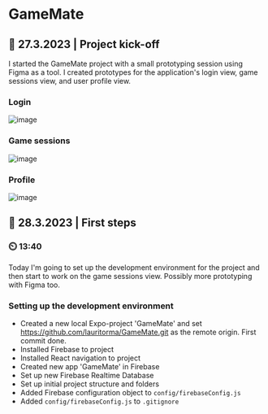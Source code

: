 # GameMate

## :date: 27.3.2023 | Project kick-off

I started the GameMate project with a small prototyping session using Figma as a tool. I created prototypes for the application's login view, game sessions view, and user profile view.
  
### Login   
![image](https://user-images.githubusercontent.com/90974678/228212631-75fd22a6-8e3c-49da-b4bb-e3b9e8e57af0.png)  
  
### Game sessions    
![image](https://user-images.githubusercontent.com/90974678/228212706-429abb0d-ce2f-4564-9f4a-42013833efd2.png)  
  
### Profile    
![image](https://user-images.githubusercontent.com/90974678/228212749-f3e86b07-f770-46e4-a330-45dd86e502ba.png)  
  
## :date: 28.3.2023 | First steps

### :timer_clock: 13:40  

Today I'm going to set up the development environment for the project and then start to work on the game sessions view. Possibly more prototyping with Figma too.
  
### Setting up the development environment  
  
* Created a new local Expo-project 'GameMate' and set https://github.com/lauritorma/GameMate.git as the remote origin. First commit done.  
* Installed Firebase to project 
* Installed React navigation to project  
* Created new app 'GameMate' in Firebase  
* Set up new Firebase Realtime Database
* Set up initial project structure and folders
* Added Firebase configuration object to ```config/firebaseConfig.js```  
* Added ```config/firebaseConfig.js``` to ```.gitignore```  



